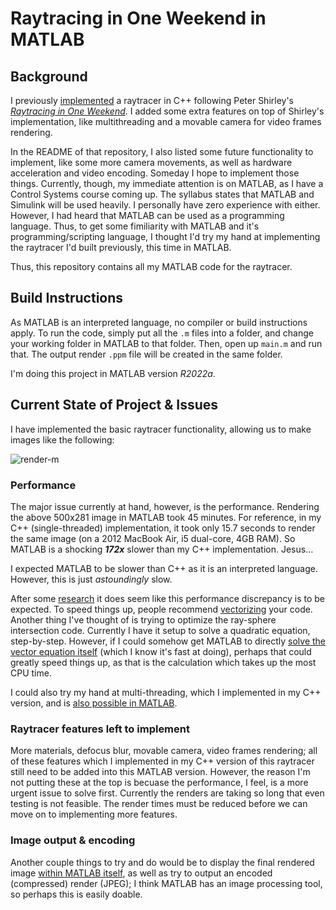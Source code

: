 # Raytracing in One Weekend in MATLAB
## Background
I previously [implemented](https://github.com/e6quisitory/rt-weekend) a raytracer in C++ following Peter Shirley's [_Raytracing in One Weekend_](https://raytracing.github.io/books/RayTracingInOneWeekend.html). I added some extra features on top of Shirley's implementation, like multithreading and a movable camera for video frames rendering.

In the README of that repository, I also listed some future functionality to implement, like some more camera movements, as well as hardware acceleration and video encoding. Someday I hope to implement those things. Currently, though, my immediate attention is on MATLAB, as I have a Control Systems course coming up. The syllabus states that MATLAB and Simulink will be used heavily. I personally have zero experience with either. However, I had heard that MATLAB can be used as a programming language. Thus, to get some fimiliarity with MATLAB and it's programming/scripting language, I thought I'd try my hand at implementing the raytracer I'd built previously, this time in MATLAB.

Thus, this repository contains all my MATLAB code for the raytracer.

## Build Instructions
As MATLAB is an interpreted language, no compiler or build instructions apply. To run the code, simply put all the `.m` files into a folder, and change your working folder in MATLAB to that folder. Then, open up `main.m` and run that. The output render `.ppm` file will be created in the same folder.

I'm doing this project in MATLAB version _R2022a_.

## Current State of Project & Issues
I have implemented the basic raytracer functionality, allowing us to make images like the following:

![render-m](https://user-images.githubusercontent.com/25702188/188300262-a640bfbc-940b-42f5-bb61-afbfe84d07d8.jpg)

### Performance
The major issue currently at hand, however, is the performance. Rendering the above 500x281 image in MATLAB took 45 minutes. For reference, in my C++ (single-threaded) implementation, it took only 15.7 seconds to render the same image (on a 2012 MacBook Air, i5 dual-core, 4GB RAM). So MATLAB is a shocking **_172x_** slower than my C++ implementation. Jesus...

I expected MATLAB to be slower than C++ as it is an interpreted language. However, this is just _astoundingly_ slow. 

After some [research](https://stackoverflow.com/questions/20513071/performance-tradeoff-when-is-matlab-better-slower-than-c-c) it does seem like this performance discrepancy is to be expected. To speed things up, people recommend [vectorizing](https://www.mathworks.com/help/matlab/matlab_prog/vectorization.html) your code. Another thing I've thought of is trying to optimize the ray-sphere intersection code. Currently I have it setup to solve a quadratic equation, step-by-step. However, if I could somehow get MATLAB to directly [solve the vector equation itself](https://www.mathworks.com/matlabcentral/answers/32582-solve-matrix-vector-equations-thats-not-a-x-b) (which I know it's fast at doing), perhaps that could greatly speed things up, as that is the calculation which takes up the most CPU time.

I could also try my hand at multi-threading, which I implemented in my C++ version, and is [also possible in MATLAB](https://www.mathworks.com/discovery/matlab-multicore.html).

### Raytracer features left to implement
More materials, defocus blur, movable camera, video frames rendering; all of these features which I implemented in my C++ version of this raytracer still need to be added into this MATLAB version. However, the reason I'm not putting these at the top is becuase the performance, I feel, is a more urgent issue to solve first. Currently the renders are taking so long that even testing is not feasible. The render times must be reduced before we can move on to implementing more features.

### Image output & encoding
Another couple things to try and do would be to display the final rendered image [within MATLAB itself](https://www.mathworks.com/help/images/ref/imshow.html), as well as try to output an encoded (compressed) render (JPEG); I think MATLAB has an image processing tool, so perhaps this is easily doable.


